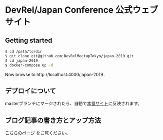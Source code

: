 # DevRel/Japan Conference 公式ウェブサイト

## Getting started

```sh
$ cd /path/to/dir
$ git clone git@github.com:DevRelMeetupTokyo/japan-2019.git
$ cd japan-2019
$ docker-compose up -d
```

Now browse to http://localhost:4000/japan-2019 .

## デプロイについて

masterブランチにマージされたら、自動で[本番サイト](https://devrel.tokyo/japan-2019/)に反映されます。

## ブログ記事の書き方とアップ方法

[こちらのページ](./_posts/YYYY-MM-DD-title.md) をご覧ください。